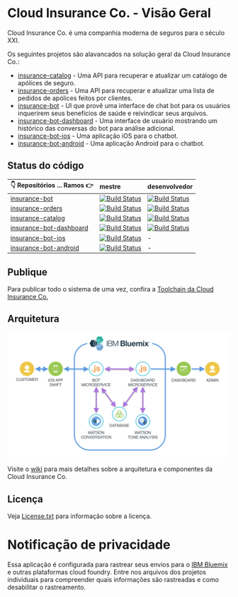 # Cloud Insurance Co. - Visão Geral

Cloud Insurance Co. é uma companhia moderna de seguros para o século XXI.

Os seguintes projetos são alavancados na solução geral da Cloud Insurance Co.:

* [insurance-catalog][catalog_github_url] - Uma API para recuperar e atualizar um catálogo de apólices de seguro.
* [insurance-orders][orders_github_url] - Uma API para recuperar e atualizar uma lista de pedidos de apólices feitos por clientes.
* [insurance-bot][bot_github_url] - UI que provê uma interface de chat bot para os usuários inquerirem seus benefícios de saúde e reivindicar seus arquivos.
* [insurance-bot-dashboard][dashboard_github_url] - Uma interface de usuário mostrando um histórico das conversas do bot para análise adicional.
* [insurance-bot-ios][ios_github_url] - Uma aplicação iOS para o chatbot.
* [insurance-bot-android][android_github_url] - Uma aplicação Android para o chatbot.

## Status do código

| :point_down: Repositórios ... Ramos :point_right: | mestre | desenvolvedor |
| --- | :--- | :--- |
| [insurance-bot][bot_github_url] | [![Build Status](https://travis-ci.org/IBM-Bluemix/insurance-bot.svg?branch=master)](https://travis-ci.org/IBM-Bluemix/insurance-bot) | [![Build Status](https://travis-ci.org/IBM-Bluemix/insurance-bot.svg?branch=dev)](https://travis-ci.org/IBM-Bluemix/insurance-bot) |
| [insurance-orders][orders_github_url] | [![Build Status](https://travis-ci.org/IBM-Bluemix/insurance-orders.svg?branch=master)](https://travis-ci.org/IBM-Bluemix/insurance-orders) | [![Build Status](https://travis-ci.org/IBM-Bluemix/insurance-orders.svg?branch=dev)](https://travis-ci.org/IBM-Bluemix/insurance-orders) |
| [insurance-catalog][catalog_github_url] | [![Build Status](https://travis-ci.org/IBM-Bluemix/insurance-catalog.svg?branch=master)](https://travis-ci.org/IBM-Bluemix/insurance-catalog) | [![Build Status](https://travis-ci.org/IBM-Bluemix/insurance-catalog.svg?branch=dev)](https://travis-ci.org/IBM-Bluemix/insurance-catalog) |
| [insurance-bot-dashboard][dashboard_github_url] | [![Build Status](https://travis-ci.org/IBM-Bluemix/insurance-bot-dashboard.svg?branch=master)](https://travis-ci.org/IBM-Bluemix/insurance-bot-dashboard) | [![Build Status](https://travis-ci.org/IBM-Bluemix/insurance-bot-dashboard.svg?branch=dev)](https://travis-ci.org/IBM-Bluemix/insurance-bot-dashboard) |
| [insurance-bot-ios][ios_github_url] | [![Build Status](https://travis-ci.org/IBM-Bluemix/insurance-bot-ios.svg?branch=master)](https://travis-ci.org/IBM-Bluemix/insurance-bot-ios) | - |
| [insurance-bot-android][android_github_url] | [![Build Status](https://travis-ci.org/IBM-Bluemix/insurance-bot-android.svg?branch=master)](https://travis-ci.org/IBM-Bluemix/insurance-bot-android) | - |

## Publique

Para publicar todo o sistema de uma vez, confira a [Toolchain da Cloud Insurance Co.][toolchain_github_url]

## Arquitetura

  ![Diagrama da arquitetura](architecture.png)

  Visite o [wiki](https://github.com/IBM-Bluemix/cloudco-insurance/wiki) para mais detalhes sobre a arquitetura e componentes da Cloud Insurance Co.

## Licença

Veja [License.txt](License.txt) para informação sobre a licença.

# Notificação de privacidade

Essa aplicação é configurada para rastrear seus envios para o [IBM Bluemix](http://www.ibm.com/cloud-computing/bluemix/) e outras plataformas cloud foundry. Entre nos arquivos dos projetos individuais para compreender quais informações são rastreadas e como desabilitar o rastreamento.

[bot_github_url]: https://github.com/carlosbu/insurance-bot
[orders_github_url]: https://github.com/carlosbu/insurance-orders
[catalog_github_url]: https://github.com/carlosbu/insurance-catalog
[dashboard_github_url]: https://github.com/carlosbu/insurance-bot-dashboard
[ios_github_url]: https://github.com/carlosbu/insurance-bot-ios
[android_github_url]: https://github.com/carlosbu/insurance-bot-android
[toolchain_github_url]: https://github.com/carlosbu/insurance-toolchain
